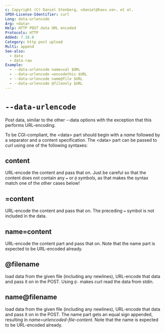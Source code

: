 ```yaml
---
c: Copyright (C) Daniel Stenberg, <daniel@haxx.se>, et al.
SPDX-License-Identifier: curl
Long: data-urlencode
Arg: <data>
Help: HTTP POST data URL encoded
Protocols: HTTP
Added: 7.18.0
Category: http post upload
Multi: append
See-also:
  - data
  - data-raw
Example:
  - --data-urlencode name=val $URL
  - --data-urlencode =encodethis $URL
  - --data-urlencode name@file $URL
  - --data-urlencode @fileonly $URL
---
```


# `--data-urlencode`

Post data, similar to the other --data options with the exception that this
performs URL-encoding.

To be CGI-compliant, the \<data\> part should begin with a *name* followed by
a separator and a content specification. The \<data\> part can be passed to
curl using one of the following syntaxes:

## content
URL-encode the content and pass that on. Just be careful so that the content
does not contain any `=` or `@` symbols, as that makes the syntax match one of
the other cases below!

## =content
URL-encode the content and pass that on. The preceding `=` symbol is not
included in the data.

## name=content
URL-encode the content part and pass that on. Note that the name part is
expected to be URL-encoded already.

## @filename
load data from the given file (including any newlines), URL-encode that data
and pass it on in the POST. Using `@-` makes curl read the data from stdin.

## name@filename
load data from the given file (including any newlines), URL-encode that data
and pass it on in the POST. The name part gets an equal sign appended,
resulting in *name=urlencoded-file-content*. Note that the name is expected to
be URL-encoded already.
